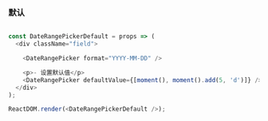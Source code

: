### 默认


<!--start-code-->
```js

const DateRangePickerDefault = props => (
  <div className="field">

    <DateRangePicker format="YYYY-MM-DD" />

    <p>- 设置默认值</p>
    <DateRangePicker defaultValue={[moment(), moment().add(5, 'd')]} />
  </div>
);

ReactDOM.render(<DateRangePickerDefault />);
```
<!--end-code-->

